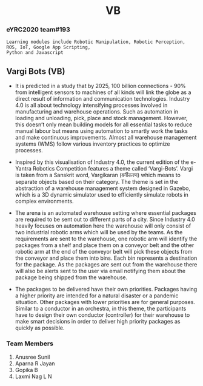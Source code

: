 <center><h1>&nbsp;&nbsp;&nbsp;&nbsp;&nbsp;&nbsp;&nbsp;&nbsp;&nbsp;VB</h1></center>

### eYRC2020 team#193
```
Learning modules include Robotic Manipulation, Robotic Perception, ROS, IoT, Google App Scripting, 
Python and Javascript
```

## Vargi Bots (VB)

- It is predicted in a study that by 2025, 100 billion connections - 90% from intelligent sensors to machines of all kinds will link the globe as a direct result of information and communication technologies. Industry 4.0 is all about technology intensifying processes involved in manufacturing and warehouse operations. Such as automation in loading and unloading, pick, place and stock management. However, this doesn’t only mean building models for all essential tasks to reduce manual labour but means using automation to smartly work the tasks and make continuous improvements. Almost all warehouse management systems (WMS) follow various inventory practices to optimize processes.

- Inspired by this visualisation of Industry 4.0, the current edition of the e-Yantra Robotics Competition features a theme called ‘Vargi-Bots’. Vargi is taken from a Sanskrit word, Vargikaran (वर्गीकरण) which means to separate objects based on their category. The theme is set in the abstraction of a warehouse management system designed in Gazebo, which is a 3D dynamic simulator used to efficiently simulate robots in complex environments.

- The arena is an automated warehouse setting where essential packages are required to be sent out to different parts of a city. Since Industry 4.0 heavily focuses on automation here the warehouse will only consist of two industrial robotic arms which will be used by the teams. As the requirements are sent to the warehouse, one robotic arm will identify the packages from a shelf and place them on a conveyor belt and the other robotic arm at the end of the conveyor belt will pick these objects from the conveyor and place them into bins. Each bin represents a destination for the package. As the packages are sent out from the warehouse there will also be alerts sent to the user via email notifying them about the package being shipped from the warehouse.

- The packages to be delivered have their own priorities. Packages having a higher priority are intended for a natural disaster or a pandemic situation. Other packages with lower priorities are for general purposes. Similar to a conductor in an orchestra, in this theme, the participants have to design their own conductor (controller) for their warehouse to make smart decisions in order to deliver high priority packages as quickly as possible.

### Team Members

1. Anusree Sunil
2. Aparna R Jayan
3. Gopika B
4. Laxmi Nag L N
